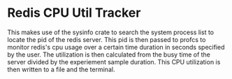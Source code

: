 # Redis CPU Util Tracker
This makes use of the sysinfo crate to search the system process list to locate the pid of the redis server. This pid is then passed to profcs to monitor redis's cpu usage over a certain time duration in seconds specified by the user. The utilization is then calculated from the busy time of the server divided by the experiement sample duration. This CPU utilization is then written to a file and the terminal.
